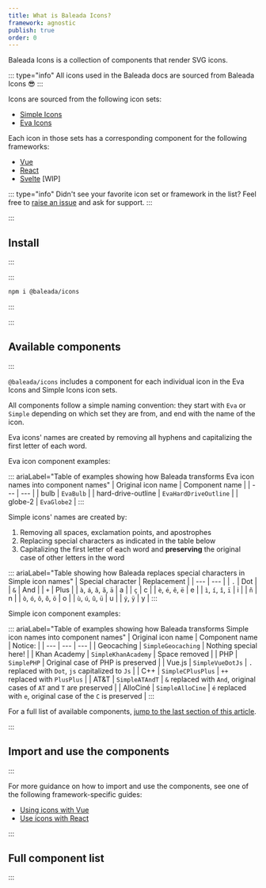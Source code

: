```yaml
---
title: What is Baleada Icons?
framework: agnostic
publish: true
order: 0
---
```


Baleada Icons is a collection of components that render SVG icons.

::: type="info"
All icons used in the Baleada docs are sourced from Baleada Icons 😎
:::

Icons are sourced from the following icon sets:
- [Simple Icons](https://simpleicons.org/)
- [Eva Icons](https://akveo.github.io/eva-icons/)

Each icon in those sets has a corresponding component for the following frameworks:
- [Vue](https://vuejs.org/)
- [React](https://reactjs.org/)
- [Svelte](https://svelte.dev) [WIP]

::: type="info"
Didn't see your favorite icon set or framework in the list? Feel free to [raise an issue](https://gitlab.com/baleada/icons/issues) and ask for support.
:::


:::
## Install
:::

:::
```bash
npm i @baleada/icons
```
:::

:::
## Available components
:::

`@baleada/icons` includes a component for each individual icon in the Eva Icons and Simple Icons icon sets.

All components follow a simple naming convention: they start with `Eva` or `Simple` depending on which set they are from, and end with the name of the icon.

Eva icons' names are created by removing all hyphens and capitalizing the first letter of each word.

Eva icon component examples:

::: ariaLabel="Table of examples showing how Baleada transforms Eva icon names into component names"
| Original icon name | Component name |
| --- | --- |
| bulb | `EvaBulb` |
| hard-drive-outline | `EvaHardDriveOutline` |
| globe-2 | `EvaGlobe2` |
:::

Simple icons' names are created by:
1. Removing all spaces, exclamation points, and apostrophes
2. Replacing special characters as indicated in the table below
3. Capitalizing the first letter of each word and **preserving** the original case of other letters in the word

::: ariaLabel="Table showing how Baleada replaces special characters in Simple icon names"
| Special character | Replacement |
| --- | --- |
| `.` | Dot |
| `&` | And |
| `+` | Plus |
| `à`, `á`, `â`, `ã`, `ä` | a |
| `ç` | c |
| `è`, `é`, `ê`, `ë` | e |
| `ì`, `í`, `î`, `ï` | i |
| `ñ` | n |
| `ò`, `ó`, `ô`, `õ`, `ö` | o |
| `ù`, `ú`, `û`, `ü` | u |
| `ý`, `ÿ` | y |
:::

Simple icon component examples:

::: ariaLabel="Table of examples showing how Baleada transforms Simple icon names into component names"
| Original icon name | Component name | Notice: |
| --- | --- | --- |
| Geocaching | `SimpleGeocaching` | Nothing special here! |
| Khan Academy | `SimpleKhanAcademy` | Space removed |
| PHP | `SimplePHP` | Original case of PHP is preserved |
| Vue.js | `SimpleVueDotJs` | `.` replaced with `Dot`, `js` capitalized to `Js` |
| C++ | `SimpleCPlusPlus` | `++` replaced with `PlusPlus` |
| AT&T | `SimpleATAndT` | `&` replaced with `And`, original cases of `AT` and `T` are preserved |
| AlloCiné | `SimpleAlloCine` | `é` replaced with `e`, original case of the `C` is preserved |
:::

For a full list of available components, [jump to the last section of this article](#full-component-list).


:::
## Import and use the components
:::

For more guidance on how to import and use the components, see one of the following framework-specific guides:
- [Using icons with Vue](/docs/icons/using-with-vue)
- [Use icons with React](/docs/icons/using-with-react)


:::
## Full component list
:::

<!-- ::: canFilterByQuery ariaLabel="Full list of Baleada Icons components"
| Component name |
| --- |
| EvaActivity |
| EvaActivityOutline |
| EvaAlertCircle |
| EvaAlertCircleOutline |
| EvaAlertTriangle |
| EvaAlertTriangleOutline |
| EvaArchive |
| EvaArchiveOutline |
| EvaArrowBack |
| EvaArrowBackOutline |
| EvaArrowCircleDown |
| EvaArrowCircleDownOutline |
| EvaArrowCircleLeft |
| EvaArrowCircleLeftOutline |
| EvaArrowCircleRight |
| EvaArrowCircleRightOutline |
| EvaArrowCircleUp |
| EvaArrowCircleUpOutline |
| EvaArrowDown |
| EvaArrowDownOutline |
| EvaArrowDownward |
| EvaArrowDownwardOutline |
| EvaArrowForward |
| EvaArrowForwardOutline |
| EvaArrowIosBack |
| EvaArrowIosBackOutline |
| EvaArrowIosDownward |
| EvaArrowIosDownwardOutline |
| EvaArrowIosForward |
| EvaArrowIosForwardOutline |
| EvaArrowIosUpward |
| EvaArrowIosUpwardOutline |
| EvaArrowLeft |
| EvaArrowLeftOutline |
| EvaArrowRight |
| EvaArrowRightOutline |
| EvaArrowUp |
| EvaArrowUpOutline |
| EvaArrowUpward |
| EvaArrowUpwardOutline |
| EvaArrowheadDown |
| EvaArrowheadDownOutline |
| EvaArrowheadLeft |
| EvaArrowheadLeftOutline |
| EvaArrowheadRight |
| EvaArrowheadRightOutline |
| EvaArrowheadUp |
| EvaArrowheadUpOutline |
| EvaAt |
| EvaAtOutline |
| EvaAttach |
| EvaAttach2 |
| EvaAttach2Outline |
| EvaAttachOutline |
| EvaAward |
| EvaAwardOutline |
| EvaBackspace |
| EvaBackspaceOutline |
| EvaBarChart |
| EvaBarChart2 |
| EvaBarChart2Outline |
| EvaBarChartOutline |
| EvaBattery |
| EvaBatteryOutline |
| EvaBehance |
| EvaBehanceOutline |
| EvaBell |
| EvaBellOff |
| EvaBellOffOutline |
| EvaBellOutline |
| EvaBluetooth |
| EvaBluetoothOutline |
| EvaBook |
| EvaBookOpen |
| EvaBookOpenOutline |
| EvaBookOutline |
| EvaBookmark |
| EvaBookmarkOutline |
| EvaBriefcase |
| EvaBriefcaseOutline |
| EvaBrowser |
| EvaBrowserOutline |
| EvaBrush |
| EvaBrushOutline |
| EvaBulb |
| EvaBulbOutline |
| EvaCalendar |
| EvaCalendarOutline |
| EvaCamera |
| EvaCameraOutline |
| EvaCar |
| EvaCarOutline |
| EvaCast |
| EvaCastOutline |
| EvaCharging |
| EvaChargingOutline |
| EvaCheckmark |
| EvaCheckmarkCircle |
| EvaCheckmarkCircle2 |
| EvaCheckmarkCircle2Outline |
| EvaCheckmarkCircleOutline |
| EvaCheckmarkOutline |
| EvaCheckmarkSquare |
| EvaCheckmarkSquare2 |
| EvaCheckmarkSquare2Outline |
| EvaCheckmarkSquareOutline |
| EvaChevronDown |
| EvaChevronDownOutline |
| EvaChevronLeft |
| EvaChevronLeftOutline |
| EvaChevronRight |
| EvaChevronRightOutline |
| EvaChevronUp |
| EvaChevronUpOutline |
| EvaClipboard |
| EvaClipboardOutline |
| EvaClock |
| EvaClockOutline |
| EvaClose |
| EvaCloseCircle |
| EvaCloseCircleOutline |
| EvaCloseOutline |
| EvaCloseSquare |
| EvaCloseSquareOutline |
| EvaCloudDownload |
| EvaCloudDownloadOutline |
| EvaCloudUpload |
| EvaCloudUploadOutline |
| EvaCode |
| EvaCodeDownload |
| EvaCodeDownloadOutline |
| EvaCodeOutline |
| EvaCollapse |
| EvaCollapseOutline |
| EvaColorPalette |
| EvaColorPaletteOutline |
| EvaColorPicker |
| EvaColorPickerOutline |
| EvaCompass |
| EvaCompassOutline |
| EvaCopy |
| EvaCopyOutline |
| EvaCornerDownLeft |
| EvaCornerDownLeftOutline |
| EvaCornerDownRight |
| EvaCornerDownRightOutline |
| EvaCornerLeftDown |
| EvaCornerLeftDownOutline |
| EvaCornerLeftUp |
| EvaCornerLeftUpOutline |
| EvaCornerRightDown |
| EvaCornerRightDownOutline |
| EvaCornerRightUp |
| EvaCornerRightUpOutline |
| EvaCornerUpLeft |
| EvaCornerUpLeftOutline |
| EvaCornerUpRight |
| EvaCornerUpRightOutline |
| EvaCreditCard |
| EvaCreditCardOutline |
| EvaCrop |
| EvaCropOutline |
| EvaCube |
| EvaCubeOutline |
| EvaDiagonalArrowLeftDown |
| EvaDiagonalArrowLeftDownOutline |
| EvaDiagonalArrowLeftUp |
| EvaDiagonalArrowLeftUpOutline |
| EvaDiagonalArrowRightDown |
| EvaDiagonalArrowRightDownOutline |
| EvaDiagonalArrowRightUp |
| EvaDiagonalArrowRightUpOutline |
| EvaDoneAll |
| EvaDoneAllOutline |
| EvaDownload |
| EvaDownloadOutline |
| EvaDroplet |
| EvaDropletOff |
| EvaDropletOffOutline |
| EvaDropletOutline |
| EvaEdit |
| EvaEdit2 |
| EvaEdit2Outline |
| EvaEditOutline |
| EvaEmail |
| EvaEmailOutline |
| EvaExpand |
| EvaExpandOutline |
| EvaExternalLink |
| EvaExternalLinkOutline |
| EvaEye |
| EvaEyeOff |
| EvaEyeOff2 |
| EvaEyeOff2Outline |
| EvaEyeOffOutline |
| EvaEyeOutline |
| EvaFacebook |
| EvaFacebookOutline |
| EvaFile |
| EvaFileAdd |
| EvaFileAddOutline |
| EvaFileOutline |
| EvaFileRemove |
| EvaFileRemoveOutline |
| EvaFileText |
| EvaFileTextOutline |
| EvaFilm |
| EvaFilmOutline |
| EvaFlag |
| EvaFlagOutline |
| EvaFlash |
| EvaFlashOff |
| EvaFlashOffOutline |
| EvaFlashOutline |
| EvaFlip |
| EvaFlip2 |
| EvaFlip2Outline |
| EvaFlipOutline |
| EvaFolder |
| EvaFolderAdd |
| EvaFolderAddOutline |
| EvaFolderOutline |
| EvaFolderRemove |
| EvaFolderRemoveOutline |
| EvaFunnel |
| EvaFunnelOutline |
| EvaGift |
| EvaGiftOutline |
| EvaGithub |
| EvaGithubOutline |
| EvaGlobe |
| EvaGlobe2 |
| EvaGlobe2Outline |
| EvaGlobe3 |
| EvaGlobeOutline |
| EvaGoogle |
| EvaGoogleOutline |
| EvaGrid |
| EvaGridOutline |
| EvaHardDrive |
| EvaHardDriveOutline |
| EvaHash |
| EvaHashOutline |
| EvaHeadphones |
| EvaHeadphonesOutline |
| EvaHeart |
| EvaHeartOutline |
| EvaHome |
| EvaHomeOutline |
| EvaImage |
| EvaImage2 |
| EvaImageOutline |
| EvaInbox |
| EvaInboxOutline |
| EvaInfo |
| EvaInfoOutline |
| EvaKeypad |
| EvaKeypadOutline |
| EvaLayers |
| EvaLayersOutline |
| EvaLayout |
| EvaLayoutOutline |
| EvaLink |
| EvaLink2 |
| EvaLink2Outline |
| EvaLinkOutline |
| EvaLinkedin |
| EvaLinkedinOutline |
| EvaList |
| EvaListOutline |
| EvaLoaderOutline |
| EvaLock |
| EvaLockOutline |
| EvaLogIn |
| EvaLogInOutline |
| EvaLogOut |
| EvaLogOutOutline |
| EvaMap |
| EvaMapOutline |
| EvaMaximize |
| EvaMaximizeOutline |
| EvaMenu |
| EvaMenu2 |
| EvaMenu2Outline |
| EvaMenuArrow |
| EvaMenuArrowOutline |
| EvaMenuOutline |
| EvaMessageCircle |
| EvaMessageCircleOutline |
| EvaMessageSquare |
| EvaMessageSquareOutline |
| EvaMic |
| EvaMicOff |
| EvaMicOffOutline |
| EvaMicOutline |
| EvaMinimize |
| EvaMinimizeOutline |
| EvaMinus |
| EvaMinusCircle |
| EvaMinusCircleOutline |
| EvaMinusOutline |
| EvaMinusSquare |
| EvaMinusSquareOutline |
| EvaMonitor |
| EvaMonitorOutline |
| EvaMoon |
| EvaMoonOutline |
| EvaMoreHorizontal |
| EvaMoreHorizontalOutline |
| EvaMoreVertical |
| EvaMoreVerticalOutline |
| EvaMove |
| EvaMoveOutline |
| EvaMusic |
| EvaMusicOutline |
| EvaNavigation |
| EvaNavigation2 |
| EvaNavigation2Outline |
| EvaNavigationOutline |
| EvaNpm |
| EvaNpmOutline |
| EvaOptions |
| EvaOptions2 |
| EvaOptions2Outline |
| EvaOptionsOutline |
| EvaPantone |
| EvaPantoneOutline |
| EvaPaperPlane |
| EvaPaperPlaneOutline |
| EvaPauseCircle |
| EvaPauseCircleOutline |
| EvaPeople |
| EvaPeopleOutline |
| EvaPercent |
| EvaPercentOutline |
| EvaPerson |
| EvaPersonAdd |
| EvaPersonAddOutline |
| EvaPersonDelete |
| EvaPersonDeleteOutline |
| EvaPersonDone |
| EvaPersonDoneOutline |
| EvaPersonOutline |
| EvaPersonRemove |
| EvaPersonRemoveOutline |
| EvaPhone |
| EvaPhoneCall |
| EvaPhoneCallOutline |
| EvaPhoneMissed |
| EvaPhoneMissedOutline |
| EvaPhoneOff |
| EvaPhoneOffOutline |
| EvaPhoneOutline |
| EvaPieChart |
| EvaPieChart2 |
| EvaPieChartOutline |
| EvaPin |
| EvaPinOutline |
| EvaPlayCircle |
| EvaPlayCircleOutline |
| EvaPlus |
| EvaPlusCircle |
| EvaPlusCircleOutline |
| EvaPlusOutline |
| EvaPlusSquare |
| EvaPlusSquareOutline |
| EvaPower |
| EvaPowerOutline |
| EvaPricetags |
| EvaPricetagsOutline |
| EvaPrinter |
| EvaPrinterOutline |
| EvaQuestionMark |
| EvaQuestionMarkCircle |
| EvaQuestionMarkCircleOutline |
| EvaQuestionMarkOutline |
| EvaRadio |
| EvaRadioButtonOff |
| EvaRadioButtonOffOutline |
| EvaRadioButtonOn |
| EvaRadioButtonOnOutline |
| EvaRadioOutline |
| EvaRecording |
| EvaRecordingOutline |
| EvaRefresh |
| EvaRefreshOutline |
| EvaRepeat |
| EvaRepeatOutline |
| EvaRewindLeft |
| EvaRewindLeftOutline |
| EvaRewindRight |
| EvaRewindRightOutline |
| EvaSave |
| EvaSaveOutline |
| EvaScissors |
| EvaScissorsOutline |
| EvaSearch |
| EvaSearchOutline |
| EvaSettings |
| EvaSettings2 |
| EvaSettings2Outline |
| EvaSettingsOutline |
| EvaShake |
| EvaShakeOutline |
| EvaShare |
| EvaShareOutline |
| EvaShield |
| EvaShieldOff |
| EvaShieldOffOutline |
| EvaShieldOutline |
| EvaShoppingBag |
| EvaShoppingBagOutline |
| EvaShoppingCart |
| EvaShoppingCartOutline |
| EvaShuffle |
| EvaShuffle2 |
| EvaShuffle2Outline |
| EvaShuffleOutline |
| EvaSkipBack |
| EvaSkipBackOutline |
| EvaSkipForward |
| EvaSkipForwardOutline |
| EvaSlash |
| EvaSlashOutline |
| EvaSmartphone |
| EvaSmartphoneOutline |
| EvaSpeaker |
| EvaSpeakerOutline |
| EvaSquare |
| EvaSquareOutline |
| EvaStar |
| EvaStarOutline |
| EvaStopCircle |
| EvaStopCircleOutline |
| EvaSun |
| EvaSunOutline |
| EvaSwap |
| EvaSwapOutline |
| EvaSync |
| EvaSyncOutline |
| EvaText |
| EvaTextOutline |
| EvaThermometer |
| EvaThermometerMinus |
| EvaThermometerMinusOutline |
| EvaThermometerOutline |
| EvaThermometerPlus |
| EvaThermometerPlusOutline |
| EvaToggleLeft |
| EvaToggleLeftOutline |
| EvaToggleRight |
| EvaToggleRightOutline |
| EvaTrash |
| EvaTrash2 |
| EvaTrash2Outline |
| EvaTrashOutline |
| EvaTrendingDown |
| EvaTrendingDownOutline |
| EvaTrendingUp |
| EvaTrendingUpOutline |
| EvaTv |
| EvaTvOutline |
| EvaTwitter |
| EvaTwitterOutline |
| EvaUmbrella |
| EvaUmbrellaOutline |
| EvaUndo |
| EvaUndoOutline |
| EvaUnlock |
| EvaUnlockOutline |
| EvaUpload |
| EvaUploadOutline |
| EvaVideo |
| EvaVideoOff |
| EvaVideoOffOutline |
| EvaVideoOutline |
| EvaVolumeDown |
| EvaVolumeDownOutline |
| EvaVolumeMute |
| EvaVolumeMuteOutline |
| EvaVolumeOff |
| EvaVolumeOffOutline |
| EvaVolumeUp |
| EvaVolumeUpOutline |
| EvaWifi |
| EvaWifiOff |
| EvaWifiOffOutline |
| EvaWifiOutline |
| Simple500px |
| SimpleACM |
| SimpleAMD |
| SimpleARAL |
| SimpleATAndT |
| SimpleAboutDotMe |
| SimpleAddThis |
| SimpleAdobe |
| SimpleAdobeAcrobatReader |
| SimpleAdobeAfterEffects |
| SimpleAdobeAudition |
| SimpleAdobeCreativeCloud |
| SimpleAdobeDreamweaver |
| SimpleAdobeIllustrator |
| SimpleAdobeInDesign |
| SimpleAdobeLightroomCC |
| SimpleAdobeLightroomClassic |
| SimpleAdobePhotoshop |
| SimpleAdobePremiere |
| SimpleAdobeTypekit |
| SimpleAdobeXD |
| SimpleAirbnb |
| SimpleAlloCine |
| SimpleAmazon |
| SimpleAmazonAWS |
| SimpleAmericanExpress |
| SimpleAndroid |
| SimpleAngelList |
| SimpleAngular |
| SimpleAngularUniversal |
| SimpleAnsible |
| SimpleApache |
| SimpleApacheFlink |
| SimpleAppVeyor |
| SimpleApple |
| SimpleAppleMusic |
| SimpleApplePay |
| SimpleArchLinux |
| SimpleArchiveOfOurOwn |
| SimpleArduino |
| SimpleArtStation |
| SimpleAsana |
| SimpleAtlassian |
| SimpleAtom |
| SimpleAudible |
| SimpleAurelia |
| SimpleAuth0 |
| SimpleAutomatic |
| SimpleAutotask |
| SimpleAventrix |
| SimpleAzureDevOps |
| SimpleAzurePipelines |
| SimpleBabel |
| SimpleBaidu |
| SimpleBamboo |
| SimpleBandcamp |
| SimpleBasecamp |
| SimpleBathASU |
| SimpleBeats |
| SimpleBehance |
| SimpleBigCartel |
| SimpleBing |
| SimpleBit |
| SimpleBitbucket |
| SimpleBitcoin |
| SimpleBitdefender |
| SimpleBitly |
| SimpleBlender |
| SimpleBlogger |
| SimpleBoeing |
| SimpleBoost |
| SimpleBootstrap |
| SimpleBower |
| SimpleBrandDotAi |
| SimpleBrave |
| SimpleBuddy |
| SimpleBuffer |
| SimpleBuyMeACoffee |
| SimpleBuzzFeed |
| SimpleCEVO |
| SimpleCMake |
| SimpleCPlusPlus |
| SimpleCSS3 |
| SimpleCSSWizardry |
| SimpleCakePHP |
| SimpleCampaignMonitor |
| SimpleCanva |
| SimpleCashApp |
| SimpleCassandra |
| SimpleCastorama |
| SimpleCastro |
| SimpleChase |
| SimpleChef |
| SimpleCircle |
| SimpleCircleCI |
| SimpleCirrusCI |
| SimpleCiviCRM |
| SimpleClockify |
| SimpleClojure |
| SimpleCloudBees |
| SimpleCloudflare |
| SimpleCoOp |
| SimpleCodacy |
| SimpleCodeClimate |
| SimpleCodeIgniter |
| SimpleCodePen |
| SimpleCodeSandbox |
| SimpleCodecademy |
| SimpleCodecov |
| SimpleCodeforces |
| SimpleCoderwall |
| SimpleCodeship |
| SimpleCodewars |
| SimpleCodio |
| SimpleCoffeeScript |
| SimpleCommonWorkflowLanguage |
| SimpleComposer |
| SimpleComproPago |
| SimpleCondaForge |
| SimpleConekta |
| SimpleConfluence |
| SimpleCoursera |
| SimpleCreativeCommons |
| SimpleCrunchbase |
| SimpleCrunchyroll |
| SimpleD3DotJs |
| SimpleDAZN |
| SimpleDTube |
| SimpleDailymotion |
| SimpleDashlane |
| SimpleDassaultSystemes |
| SimpleDblp |
| SimpleDebian |
| SimpleDeepin |
| SimpleDeezer |
| SimpleDelicious |
| SimpleDell |
| SimpleDeno |
| SimpleDependabot |
| SimpleDesignerNews |
| SimpleDevDotTo |
| SimpleDevRant |
| SimpleDeviantArt |
| SimpleDiaspora |
| SimpleDigg |
| SimpleDigitalOcean |
| SimpleDiscord |
| SimpleDiscourse |
| SimpleDiscover |
| SimpleDisqus |
| SimpleDisroot |
| SimpleDjango |
| SimpleDocker |
| SimpleDocuSign |
| SimpleDotNET |
| SimpleDraugiemDotLv |
| SimpleDribbble |
| SimpleDrone |
| SimpleDropbox |
| SimpleDrupal |
| SimpleDuckDuckGo |
| SimpleDynatrace |
| SimpleEBay |
| SimpleESEA |
| SimpleESLint |
| SimpleEVRY |
| SimpleEclipseIDE |
| SimpleElastic |
| SimpleElasticCloud |
| SimpleElasticStack |
| SimpleElasticsearch |
| SimpleElectron |
| SimpleElementary |
| SimpleEllo |
| SimpleElsevier |
| SimpleEmpireKred |
| SimpleEnvato |
| SimpleEpicGames |
| SimpleEthereum |
| SimpleEtsy |
| SimpleEventStore |
| SimpleEventbrite |
| SimpleEvernote |
| SimpleEverplaces |
| SimpleExercism |
| SimpleExpertsExchange |
| SimpleFACEIT |
| SimpleFSecure |
| SimpleFacebook |
| SimpleFandango |
| SimpleFavro |
| SimpleFeatHub |
| SimpleFedora |
| SimpleFeedly |
| SimpleFidoAlliance |
| SimpleFigma |
| SimpleFileZilla |
| SimpleFirebase |
| SimpleFitbit |
| SimpleFlask |
| SimpleFlattr |
| SimpleFlickr |
| SimpleFlipboard |
| SimpleFlutter |
| SimpleFnac |
| SimpleFoursquare |
| SimpleFramer |
| SimpleFreeBSD |
| SimpleFreeCodeCamp |
| SimpleFurAffinity |
| SimpleFurryNetwork |
| SimpleGNU |
| SimpleGNUSocial |
| SimpleGOGDotCom |
| SimpleGOVDotUK |
| SimpleGarmin |
| SimpleGatsby |
| SimpleGauges |
| SimpleGeocaching |
| SimpleGerrit |
| SimpleGhost |
| SimpleGit |
| SimpleGitHub |
| SimpleGitLab |
| SimpleGitpod |
| SimpleGitter |
| SimpleGlassdoor |
| SimpleGmail |
| SimpleGo |
| SimpleGodotEngine |
| SimpleGoldenLine |
| SimpleGoodreads |
| SimpleGoogle |
| SimpleGoogleAllo |
| SimpleGoogleAnalytics |
| SimpleGoogleChrome |
| SimpleGoogleCloud |
| SimpleGoogleDrive |
| SimpleGoogleHangouts |
| SimpleGoogleHangoutsChat |
| SimpleGoogleKeep |
| SimpleGooglePay |
| SimpleGooglePlay |
| SimpleGooglePodcasts |
| SimpleGrafana |
| SimpleGraphQL |
| SimpleGraphcool |
| SimpleGrav |
| SimpleGravatar |
| SimpleGreenkeeper |
| SimpleGroupon |
| SimpleGulp |
| SimpleGumroad |
| SimpleGumtree |
| SimpleHERE |
| SimpleHTML5 |
| SimpleHackHands |
| SimpleHackaday |
| SimpleHackerEarth |
| SimpleHackerRank |
| SimpleHackster |
| SimpleHashnode |
| SimpleHaskell |
| SimpleHatenaBookmark |
| SimpleHaxe |
| SimpleHelm |
| SimpleHeroku |
| SimpleHexo |
| SimpleHighly |
| SimpleHipChat |
| SimpleHockeyApp |
| SimpleHomify |
| SimpleHootsuite |
| SimpleHouzz |
| SimpleHuawei |
| SimpleHubSpot |
| SimpleHulu |
| SimpleHumbleBundle |
| SimpleICQ |
| SimpleICloud |
| SimpleIFixit |
| SimpleIMDb |
| SimpleIata |
| SimpleIconJar |
| SimpleInVision |
| SimpleInkscape |
| SimpleInstacart |
| SimpleInstagram |
| SimpleInstapaper |
| SimpleIntel |
| SimpleIntelliJIDEA |
| SimpleIntercom |
| SimpleInternetExplorer |
| SimpleIonic |
| SimpleItchDotIo |
| SimpleJET |
| SimpleJQuery |
| SimpleJSFiddle |
| SimpleJSON |
| SimpleJabber |
| SimpleJava |
| SimpleJavaScript |
| SimpleJekyll |
| SimpleJenkins |
| SimpleJest |
| SimpleJira |
| SimpleJoomla |
| SimpleJsDelivr |
| SimpleJupyter |
| SimpleJustGiving |
| SimpleKaggle |
| SimpleKaiOS |
| SimpleKentico |
| SimpleKeyCDN |
| SimpleKeybase |
| SimpleKhanAcademy |
| SimpleKibana |
| SimpleKickstarter |
| SimpleKik |
| SimpleKirby |
| SimpleKlout |
| SimpleKnown |
| SimpleKoFi |
| SimpleKodi |
| SimpleKoding |
| SimpleKotlin |
| SimpleKubernetes |
| SimpleLGTM |
| SimpleLINEWEBTOON |
| SimpleLanyrd |
| SimpleLaravel |
| SimpleLaravelHorizon |
| SimpleLaravelNova |
| SimpleLastDotFm |
| SimpleLaunchpad |
| SimpleLeetCode |
| SimpleLetsEncrypt |
| SimpleLetterboxd |
| SimpleLiberapay |
| SimpleLibraryThing |
| SimpleLine |
| SimpleLinkedIn |
| SimpleLinux |
| SimpleLinuxFoundation |
| SimpleLinuxMint |
| SimpleLiveJournal |
| SimpleLivestream |
| SimpleLogstash |
| SimpleLua |
| SimpleLyft |
| SimpleMEGA |
| SimpleMXLinux |
| SimpleMacys |
| SimpleMagento |
| SimpleMagisk |
| SimpleMailChimp |
| SimpleMailDotRu |
| SimpleMakerBot |
| SimpleManjaro |
| SimpleMarkdown |
| SimpleMarketo |
| SimpleMasterCard |
| SimpleMastodon |
| SimpleMaterialDesign |
| SimpleMathworks |
| SimpleMatrix |
| SimpleMatternet |
| SimpleMediaFire |
| SimpleMediaTemple |
| SimpleMedium |
| SimpleMeetup |
| SimpleMessenger |
| SimpleMeteor |
| SimpleMicroDotBlog |
| SimpleMicrogenetics |
| SimpleMicrosoft |
| SimpleMicrosoftAccess |
| SimpleMicrosoftAzure |
| SimpleMicrosoftEdge |
| SimpleMicrosoftExcel |
| SimpleMicrosoftOneDrive |
| SimpleMicrosoftOneNote |
| SimpleMicrosoftOutlook |
| SimpleMicrosoftPowerPoint |
| SimpleMicrosoftWord |
| SimpleMinutemailer |
| SimpleMix |
| SimpleMixcloud |
| SimpleMixer |
| SimpleMonero |
| SimpleMongoDB |
| SimpleMonkeyTie |
| SimpleMonogram |
| SimpleMonzo |
| SimpleMoo |
| SimpleMozilla |
| SimpleMozillaFirefox |
| SimpleMySQL |
| SimpleMyspace |
| SimpleNGINX |
| SimpleNPM |
| SimpleNVIDIA |
| SimpleNativeScript |
| SimpleNeo4j |
| SimpleNetflix |
| SimpleNetlify |
| SimpleNextDotJs |
| SimpleNextcloud |
| SimpleNextdoor |
| SimpleNintendo |
| SimpleNintendoGameCube |
| SimpleNintendoSwitch |
| SimpleNodeDotJs |
| SimpleNodemon |
| SimpleNuGet |
| SimpleNucleo |
| SimpleNuxtDotJs |
| SimpleOCaml |
| SimpleORCID |
| SimpleOSMC |
| SimpleOVH |
| SimpleOctopusDeploy |
| SimpleOculus |
| SimpleOdnoklassniki |
| SimpleOpenAccess |
| SimpleOpenCollective |
| SimpleOpenSUSE |
| SimpleOpenSourceInitiative |
| SimpleOpenStreetMap |
| SimpleOpenVPN |
| SimpleOpera |
| SimpleOpsgenie |
| SimpleOracle |
| SimpleOrigin |
| SimpleOvercast |
| SimplePHP |
| SimplePagekit |
| SimplePandora |
| SimplePantheon |
| SimplePatreon |
| SimplePayPal |
| SimplePeriscope |
| SimplePicartoDotTV |
| SimplePinboard |
| SimplePingdom |
| SimplePingup |
| SimplePinterest |
| SimplePivotalTracker |
| SimplePlanGrid |
| SimplePlayStation |
| SimplePlayStation3 |
| SimplePlayStation4 |
| SimplePlayerDotMe |
| SimplePlex |
| SimplePluralsight |
| SimplePlurk |
| SimplePocket |
| SimplePodcasts |
| SimplePostgreSQL |
| SimplePostman |
| SimplePowerShell |
| SimplePrettier |
| SimplePrismic |
| SimpleProbot |
| SimpleProcessWire |
| SimpleProductHunt |
| SimpleProtoDotIo |
| SimpleProtonMail |
| SimpleProxmox |
| SimplePyPI |
| SimplePython |
| SimpleQiita |
| SimpleQualcomm |
| SimpleQuantcast |
| SimpleQuantopian |
| SimpleQuora |
| SimpleQwiklabs |
| SimpleQzone |
| SimpleR |
| SimpleRSS |
| SimpleRStudio |
| SimpleRails |
| SimpleRaspberryPi |
| SimpleReact |
| SimpleReadTheDocs |
| SimpleRealm |
| SimpleReason |
| SimpleRedHat |
| SimpleRedbubble |
| SimpleReddit |
| SimpleRedis |
| SimpleRedux |
| SimpleRenren |
| SimpleReverbNation |
| SimpleRiot |
| SimpleRiseup |
| SimpleRollupDotJs |
| SimpleRoots |
| SimpleRuby |
| SimpleRubyGems |
| SimpleRunkeeper |
| SimpleRust |
| SimpleSAP |
| SimpleSPDX |
| SimpleSafari |
| SimpleSalesforce |
| SimpleSamsung |
| SimpleSamsungPay |
| SimpleSass |
| SimpleSauceLabs |
| SimpleScala |
| SimpleScaleway |
| SimpleScribd |
| SimpleScrutinizerCI |
| SimpleSega |
| SimpleSellfy |
| SimpleSensu |
| SimpleSentry |
| SimpleServerFault |
| SimpleShazam |
| SimpleShell |
| SimpleShopify |
| SimpleSignal |
- Simple| SimpleIcons |
| SimpleSinaWeibo |
| SimpleSitePoint |
| SimpleSkyliner |
| SimpleSkype |
| SimpleSlack |
| SimpleSlashdot |
| SimpleSlickPic |
| SimpleSlides |
| SimpleSmashingMagazine |
| SimpleSnapchat |
| SimpleSnapcraft |
| SimpleSnyk |
| SimpleSociety6 |
| SimpleSocketDotIo |
| SimpleSogou |
| SimpleSolus |
| SimpleSongkick |
| SimpleSoundCloud |
| SimpleSourceForge |
| SimpleSourcegraph |
| SimpleSpaceX |
| SimpleSpacemacs |
| SimpleSparkFun |
| SimpleSparkPost |
| SimpleSpeakerDeck |
| SimpleSpotify |
| SimpleSpotlight |
| SimpleSpreaker |
| SimpleSprint |
| SimpleSquarespace |
| SimpleStackExchange |
| SimpleStackOverflow |
| SimpleStackShare |
| SimpleStadia |
| SimpleStatamic |
| SimpleStaticman |
| SimpleStatuspage |
| SimpleSteam |
| SimpleSteem |
| SimpleSteemit |
| SimpleStitcher |
| SimpleStorify |
| SimpleStorybook |
| SimpleStrava |
| SimpleStripe |
| SimpleStubHub |
| SimpleStyleShare |
| SimpleStylus |
| SimpleSublimeText |
| SimpleSubversion |
| SimpleSuperUser |
| SimpleSwarm |
| SimpleSwift |
| SimpleSymfony |
| SimpleSynology |
| SimpleTED |
| SimpleTMobile |
| SimpleTYPO3 |
| SimpleTails |
| SimpleTapas |
| SimpleTeamViewer |
| SimpleTeespring |
| SimpleTelegram |
| SimpleTencentQQ |
| SimpleTencentWeibo |
| SimpleTesla |
| SimpleTheMighty |
| SimpleTheMovieDatabase |
| SimpleTidal |
| SimpleTikTok |
| SimpleTinder |
| SimpleTodoist |
| SimpleToggl |
| SimpleTopcoder |
| SimpleToptal |
| SimpleTor |
| SimpleTrainerRoad |
| SimpleTrakt |
| SimpleTravisCI |
| SimpleTreehouse |
| SimpleTrello |
| SimpleTripAdvisor |
| SimpleTrulia |
| SimpleTumblr |
| SimpleTurkishAirlines |
| SimpleTwilio |
| SimpleTwitch |
| SimpleTwitter |
| SimpleTwoo |
| SimpleTypeScript |
| SimpleUIkit |
| SimpleUber |
| SimpleUbisoft |
| SimpleUbuntu |
| SimpleUdacity |
| SimpleUdemy |
| SimpleUmbraco |
| SimpleUnity |
| SimpleUnrealEngine |
| SimpleUnsplash |
| SimpleUntappd |
| SimpleUpwork |
| SimpleV8 |
| SimpleVK |
| SimpleVLCMediaPlayer |
| SimpleVSCO |
| SimpleEvagrant |
| SimpleVenmo |
| SimpleVerizon |
| SimpleViadeo |
| SimpleViber |
| SimpleVim |
| SimpleVimeo |
| SimpleVine |
| SimpleVirb |
| SimpleVisa |
| SimpleVisualStudioCode |
| SimpleVueDotJs |
| SimpleWPEngine |
| SimpleWattpad |
| SimpleWeChat |
| SimpleWeasyl |
| SimpleWebStorm |
| SimpleWebcomponentsDotOrg |
| SimpleWebpack |
| SimpleWhatsApp |
| SimpleWhenIWork |
| SimpleWii |
| SimpleWiiU |
| SimpleWikipedia |
| SimpleWindows |
| SimpleWire |
| SimpleWireGuard |
| SimpleWix |
| SimpleWolfram |
| SimpleWolframLanguage |
| SimpleWolframMathematica |
| SimpleWordPress |
| SimpleXPack |
| SimpleXSplit |
| SimpleXbox |
| SimpleXcode |
| SimpleXero |
| SimpleXing |
| SimpleYCombinator |
| SimpleYahoo |
| SimpleYammer |
| SimpleYandex |
| SimpleYarn |
| SimpleYelp |
| SimpleYouTube |
| SimpleZapier |
| SimpleZeit |
| SimpleZendesk |
| SimpleZerply |
| SimpleZillow |
| SimpleZorin |
::: -->

